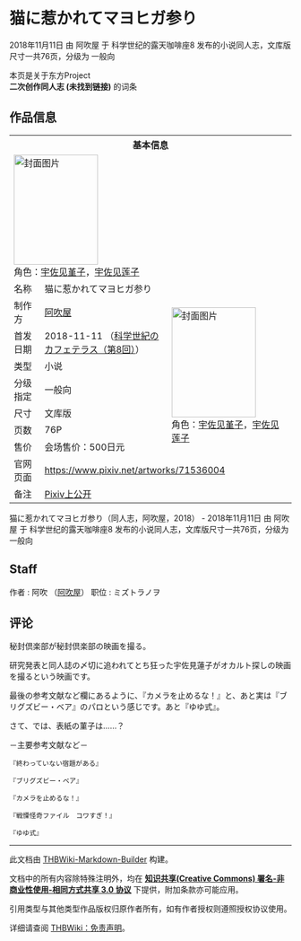 # 猫に惹かれてマヨヒガ参り

<!-- source html: G:\repos\THBWiki-Markdown-Builder\THBWikiMarkdown\Temp\main\f\f5\ns0%3A%E7%8C%AB%E3%81%AB%E6%83%B9%E3%81%8B%E3%82%8C%E3%81%A6%E3%83%9E%E3%83%A8%E3%83%92%E3%82%AC%E5%8F%82%E3%82%8A.html -->

2018年11月11日 由 阿吹屋 于 科学世纪的露天咖啡座8 发布的小说同人志，文库版尺寸一共76页，分级为 一般向

本页是关于东方Project  
 **二次创作同人志 (未找到链接)** 的词条
## 作品信息

<table><tbody><tr><th colspan="3">基本信息</th></tr><tr><td class="cover-artwork-mobile" colspan="2"><a href="./文件-猫に惹かれてマヨヒガ参り封面.png.md" class="image" title="封面图片"><img alt="封面图片" src="https://upload.thwiki.cc/thumb/0/07/%E7%8C%AB%E3%81%AB%E6%83%B9%E3%81%8B%E3%82%8C%E3%81%A6%E3%83%9E%E3%83%A8%E3%83%92%E3%82%AC%E5%8F%82%E3%82%8A%E5%B0%81%E9%9D%A2.png/150px-%E7%8C%AB%E3%81%AB%E6%83%B9%E3%81%8B%E3%82%8C%E3%81%A6%E3%83%9E%E3%83%A8%E3%83%92%E3%82%AC%E5%8F%82%E3%82%8A%E5%B0%81%E9%9D%A2.png" decoding="async" loading="lazy" width="150" height="196" srcset="https://upload.thwiki.cc/thumb/0/07/%E7%8C%AB%E3%81%AB%E6%83%B9%E3%81%8B%E3%82%8C%E3%81%A6%E3%83%9E%E3%83%A8%E3%83%92%E3%82%AC%E5%8F%82%E3%82%8A%E5%B0%81%E9%9D%A2.png/225px-%E7%8C%AB%E3%81%AB%E6%83%B9%E3%81%8B%E3%82%8C%E3%81%A6%E3%83%9E%E3%83%A8%E3%83%92%E3%82%AC%E5%8F%82%E3%82%8A%E5%B0%81%E9%9D%A2.png 1.5x, https://upload.thwiki.cc/thumb/0/07/%E7%8C%AB%E3%81%AB%E6%83%B9%E3%81%8B%E3%82%8C%E3%81%A6%E3%83%9E%E3%83%A8%E3%83%92%E3%82%AC%E5%8F%82%E3%82%8A%E5%B0%81%E9%9D%A2.png/300px-%E7%8C%AB%E3%81%AB%E6%83%B9%E3%81%8B%E3%82%8C%E3%81%A6%E3%83%9E%E3%83%A8%E3%83%92%E3%82%AC%E5%8F%82%E3%82%8A%E5%B0%81%E9%9D%A2.png 2x" data-file-width="1420" data-file-height="1854"></a><div class="cover-char">角色：<a href="./宇佐见堇子.md" title="宇佐见堇子">宇佐见堇子</a>，<a href="./宇佐见莲子.md" title="宇佐见莲子">宇佐见莲子</a></div></td>
</tr><tr><td class="label">名称</td><td colspan="2"> 猫に惹かれてマヨヒガ参り </td></tr><tr><td class="label">制作方</td><td><a href="./阿吹屋.md" title="阿吹屋">阿吹屋</a></td><td class="cover-artwork" rowspan="7" style="min-width:196px;"><a href="./文件-猫に惹かれてマヨヒガ参り封面.png.md" class="image" title="封面图片"><img alt="封面图片" src="https://upload.thwiki.cc/thumb/0/07/%E7%8C%AB%E3%81%AB%E6%83%B9%E3%81%8B%E3%82%8C%E3%81%A6%E3%83%9E%E3%83%A8%E3%83%92%E3%82%AC%E5%8F%82%E3%82%8A%E5%B0%81%E9%9D%A2.png/150px-%E7%8C%AB%E3%81%AB%E6%83%B9%E3%81%8B%E3%82%8C%E3%81%A6%E3%83%9E%E3%83%A8%E3%83%92%E3%82%AC%E5%8F%82%E3%82%8A%E5%B0%81%E9%9D%A2.png" decoding="async" loading="lazy" width="150" height="196" srcset="https://upload.thwiki.cc/thumb/0/07/%E7%8C%AB%E3%81%AB%E6%83%B9%E3%81%8B%E3%82%8C%E3%81%A6%E3%83%9E%E3%83%A8%E3%83%92%E3%82%AC%E5%8F%82%E3%82%8A%E5%B0%81%E9%9D%A2.png/225px-%E7%8C%AB%E3%81%AB%E6%83%B9%E3%81%8B%E3%82%8C%E3%81%A6%E3%83%9E%E3%83%A8%E3%83%92%E3%82%AC%E5%8F%82%E3%82%8A%E5%B0%81%E9%9D%A2.png 1.5x, https://upload.thwiki.cc/thumb/0/07/%E7%8C%AB%E3%81%AB%E6%83%B9%E3%81%8B%E3%82%8C%E3%81%A6%E3%83%9E%E3%83%A8%E3%83%92%E3%82%AC%E5%8F%82%E3%82%8A%E5%B0%81%E9%9D%A2.png/300px-%E7%8C%AB%E3%81%AB%E6%83%B9%E3%81%8B%E3%82%8C%E3%81%A6%E3%83%9E%E3%83%A8%E3%83%92%E3%82%AC%E5%8F%82%E3%82%8A%E5%B0%81%E9%9D%A2.png 2x" data-file-width="1420" data-file-height="1854"></a><div class="cover-char">角色：<a href="./宇佐见堇子.md" title="宇佐见堇子">宇佐见堇子</a>，<a href="./宇佐见莲子.md" title="宇佐见莲子">宇佐见莲子</a></div></td>
</tr><tr><td class="label">首发日期</td><td>2018-11-11&#160;（<a href="/展会作品列表?e=%E7%A7%91%E5%AD%A6%E4%B8%96%E7%BA%AA%E7%9A%84%E9%9C%B2%E5%A4%A9%E5%92%96%E5%95%A1%E5%BA%A7%238">科学世紀のカフェテラス（第8回）</a>）</td></tr><tr><td class="label">类型</td><td>小说</td></tr><tr><td class="label">分级指定</td><td>一般向</td></tr><tr><td class="label">尺寸</td><td>文库版</td></tr><tr><td class="label">页数</td><td>76P</td></tr><tr><td class="label">售价</td><td>会场售价：500日元</td></tr>
<tr><td class="label">官网页面</td><td colspan="2"><a rel="nofollow" class="external free" href="https://www.pixiv.net/artworks/71536004">https://www.pixiv.net/artworks/71536004</a></td></tr><tr><td class="label">备注</td><td colspan="2"><a rel="nofollow" class="external text" href="https://www.pixiv.net/novel/show.php?id=11067950">Pixiv上公开</a></td></tr></tbody></table>

猫に惹かれてマヨヒガ参り（同人志，阿吹屋，2018） - 2018年11月11日 由 阿吹屋 于 科学世纪的露天咖啡座8 发布的小说同人志，文库版尺寸一共76页，分级为 一般向
## Staff
作者
: 阿吹 （[阿吹屋](./阿吹屋.md)）
职位
: ミズトラノヲ

## 评论

  
秘封倶楽部が秘封倶楽部の映画を撮る。  

研究発表と同人誌の〆切に追われてとち狂った宇佐見蓮子がオカルト探しの映画を撮るという映画です。  

最後の参考文献など欄にあるように、『カメラを止めるな！』と、あと実は『ブリグズビー・ベア』のパロという感じです。あと『ゆゆ式』。  

  

さて、では、表紙の菫子は……？  

  

－主要参考文献など－  

  

	『終わっていない宿題がある』  

	『ブリグズビー・ベア』  

	『カメラを止めるな！』  

	『戦慄怪奇ファイル　コワすぎ！』  

	『ゆゆ式』
  


  
  

  





---

此文档由 [THBWiki-Markdown-Builder](https://github.com/Delsin-Yu/THBWiki-Markdown-Builder) 构建。

文档中的所有内容除特殊注明外，均在 [**知识共享(Creative Commons) 署名-非商业性使用-相同方式共享 3.0 协议**](https://creativecommons.org/licenses/by-sa/3.0/deed.zh-hans) 下提供，附加条款亦可能应用。

引用类型与其他类型作品版权归原作者所有，如有作者授权则遵照授权协议使用。

详细请查阅 [THBWiki：免责声明](https://thbwiki.cc/THBWiki:%E5%85%8D%E8%B4%A3%E5%A3%B0%E6%98%8E)。

